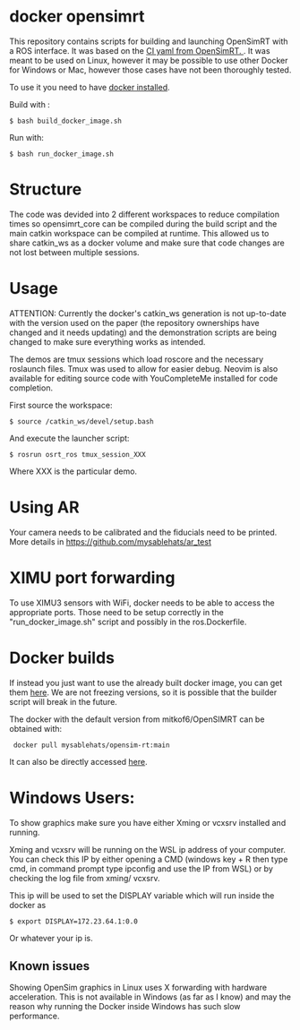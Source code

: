 # docker opensimrt

This repository contains scripts for building and launching OpenSimRT with a ROS interface. It was based on the [CI yaml from OpenSimRT. ](https://github.com/mitkof6/OpenSimRT). It was meant to be used on Linux, however it may be possible to use other Docker for Windows or Mac, however those cases have not been thoroughly tested.

To use it you need to have [docker installed](https://docs.docker.com/get-docker/).

Build with :

    $ bash build_docker_image.sh

Run with:

    $ bash run_docker_image.sh
    
# Structure

The code was devided into 2 different workspaces to reduce compilation times so opensimrt_core can be compiled during the build script and the main catkin workspace can be compiled at runtime. This allowed us to share catkin\_ws as a docker volume and make sure that code changes are not lost between multiple sessions.

# Usage

ATTENTION: Currently the docker's catkin\_ws generation is not up-to-date with the version used on the paper (the repository ownerships have changed and it needs updating) and the demonstration scripts are being changed to make sure everything works as intended.

The demos are tmux sessions which load roscore and the necessary roslaunch files. Tmux was used to allow for easier debug. Neovim is also available for editing source code with YouCompleteMe installed for code completion. 

First source the workspace:
    
    $ source /catkin_ws/devel/setup.bash
    
And execute the launcher script:

    $ rosrun osrt_ros tmux_session_XXX
    
Where XXX is the particular demo.

# Using AR

Your camera needs to be calibrated and the fiducials need to be printed. More details in https://github.com/mysablehats/ar_test

# XIMU port forwarding

To use XIMU3 sensors with WiFi, docker needs to be able to access the appropriate ports. Those need to be setup correctly in the "run\_docker\_image.sh" script and possibly in the ros.Dockerfile.

# Docker builds

If instead you just want to use the already built docker image, you can get them [here](https://hub.docker.com/r/mysablehats/opensim-rt/tags). We are not freezing versions, so it is possible that the builder script will break in the future. 

The docker with the default version from mitkof6/OpenSIMRT can be obtained with: 

     docker pull mysablehats/opensim-rt:main

It can also be directly accessed [here](https://hub.docker.com/layers/mysablehats/opensim-rt/main/images/sha256-f3f238759e736f2fd01b9a1eec307b9dbe664f97206e438541bb2685b9fcb38e).

# Windows Users:

To show graphics make sure you have either Xming or vcxsrv installed and running. 

Xming and vcxsrv will be running on the WSL ip address of your computer. You can check this IP by either opening a CMD (windows key + R then type cmd, in command prompt type ipconfig and use the IP from WSL) or by checking the log file from xming/ vcxsrv.

This ip will be used to set the DISPLAY variable which will run inside the docker as

    $ export DISPLAY=172.23.64.1:0.0

Or whatever your ip is. 

## Known issues

Showing OpenSim graphics in Linux uses X forwarding with hardware acceleration. This is not available in Windows (as far as I know) and may the reason why running the Docker inside Windows has such slow performance.
